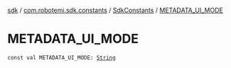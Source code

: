 [sdk](../../index.md) / [com.robotemi.sdk.constants](../index.md) / [SdkConstants](index.md) / [METADATA_UI_MODE](./-m-e-t-a-d-a-t-a_-u-i_-m-o-d-e.md)

# METADATA_UI_MODE

`const val METADATA_UI_MODE: `[`String`](https://kotlinlang.org/api/latest/jvm/stdlib/kotlin/-string/index.html)